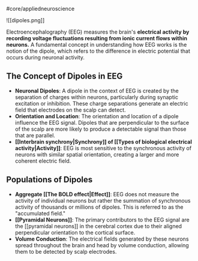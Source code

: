 #core/appliedneuroscience 

![[dipoles.png]]

Electroencephalography (EEG) measures the brain's **electrical activity by recording voltage fluctuations resulting from ionic current flows within neurons.** A fundamental concept in understanding how EEG works is the notion of the dipole, which refers to the difference in electric potential that occurs during neuronal activity.

## The Concept of Dipoles in EEG

- **Neuronal Dipoles**: A dipole in the context of EEG is created by the separation of charges within neurons, particularly during synaptic excitation or inhibition. These charge separations generate an electric field that electrodes on the scalp can detect.
- **Orientation and Location**: The orientation and location of a dipole influence the EEG signal. Dipoles that are perpendicular to the surface of the scalp are more likely to produce a detectable signal than those that are parallel.
- **[[Interbrain synchrony|Synchrony]] of [[Types of biological electrical activity|Activity]]**: EEG is most sensitive to the synchronous activity of neurons with similar spatial orientation, creating a larger and more coherent electric field.

## Populations of Dipoles

- **Aggregate [[The BOLD effect|Effect]]**: EEG does not measure the activity of individual neurons but rather the summation of synchronous activity of thousands or millions of dipoles. This is referred to as the "accumulated field."
- **[[Pyramidal Neurons]]**: The primary contributors to the EEG signal are the [[pyramidal neurons]] in the cerebral cortex due to their aligned perpendicular orientation to the cortical surface.
- **Volume Conduction**: The electrical fields generated by these neurons spread throughout the brain and head by volume conduction, allowing them to be detected by scalp electrodes.